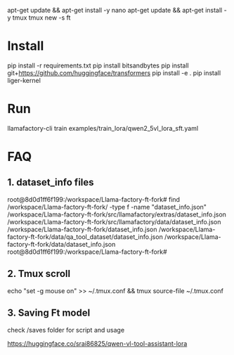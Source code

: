 apt-get update && apt-get install -y nano
apt-get update && apt-get install -y tmux
tmux new -s ft
# Install
pip install -r requirements.txt 
pip install bitsandbytes
pip install git+https://github.com/huggingface/transformers
pip install -e .
pip install liger-kernel




# Run 
llamafactory-cli train examples/train_lora/qwen2_5vl_lora_sft.yaml







# FAQ
## 1.  dataset_info files
root@8d0d1ff6f199:/workspace/Llama-factory-ft-fork# find /workspace/Llama-factory-ft-fork/ -type f -name "dataset_info.json"
/workspace/Llama-factory-ft-fork/src/llamafactory/extras/dataset_info.json
/workspace/Llama-factory-ft-fork/src/llamafactory/data/dataset_info.json
/workspace/Llama-factory-ft-fork/dataset_info.json
/workspace/Llama-factory-ft-fork/data/qa_tool_dataset/dataset_info.json
/workspace/Llama-factory-ft-fork/data/dataset_info.json
root@8d0d1ff6f199:/workspace/Llama-factory-ft-fork# 


## 2. Tmux scroll
echo "set -g mouse on" >> ~/.tmux.conf && tmux source-file ~/.tmux.conf


## 3. Saving Ft model
check /saves folder for script and usage

https://huggingface.co/srai86825/qwen-vl-tool-assistant-lora
